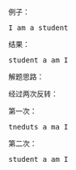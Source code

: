 例子：

<pre>
I am a student
</pre>

结果：

<pre>
student a am I
</pre>

解题思路：

经过两次反转：

第一次：

<pre>
tneduts a ma I
</pre>

第二次：

<pre>
student a am I
</pre>
